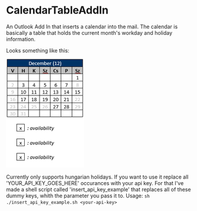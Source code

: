# CalendarTableAddIn

An Outlook Add In that inserts a calendar into the mail. The calendar is basically a table that holds the current month's workday and holiday information.


Looks something like this:

![Here should be an image of the table](docs/table.png)

Currently only supports hungarian holidays. If you want to use it replace all 'YOUR_API_KEY_GOES_HERE' occurances with your api key. For that I've made a shell script called 'insert_api_key_example' that replaces all of these dummy keys, whith the parameter you pass it to.
Usage: `sh ./insert_api_key_example.sh <your-api-key>`
